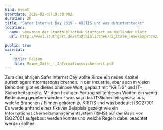 ```yaml
---
kind: event
startdate: 2019-02-05T19:30:00Z
duration: 2h
title: "Safer Internet Day 2019 - KRITIS und was dahintersteckt"
location:
  name: Showroom der Stadtbibliothek Stuttgart am Mailänder Platz
  url: http://www1.stuttgart.de/stadtbibliothek/digitale_lesekompetenz/index.php

public: true
material:
  -
    title: Folien
    file: Meine_Daten_-_Informationssicherheit.pdf
---
```

Zum diesjährigen Safer Internet Day wollte Rince ein neues Kapitel aufschlagen: 
Informationssicherheit. In der Industrie, aber auch in vielen Behörden gibt
es dieses ominöse Wort, gepaart mit "KRITIS" und IT-Sicherheitsgesetz. Mit
dem heutigen Vortrag sollte diesen Worten ein wenig Bedeutung gegeben werden - 
was sagt das IT-Sicherheitsgesetz aus, welche Branchen / Firmen gehören zu KRITIS
und was bedeutet ISO27001. Es wurde anhand eines fiktiven Beispiels gezeigt
wie ein Informationssicherheitsmanagementsystem (ISMS) auf der Basis von
ISO27001 aufgebaut werden könnte und welche Regeln dabei beachtet werden sollten.
